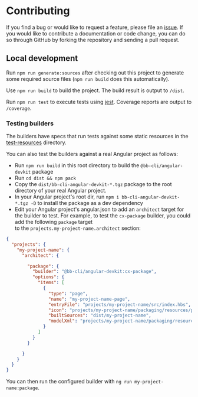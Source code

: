 # Contributing

If you find a bug or would like to request a feature, please file an
[issue](https://github.com/Backbase/angular-devkit/issues). If you would like to contribute a
documentation or code change, you can do so through GitHub by forking the repository and sending a
pull request.

## Local development

Run `npm run generate:sources` after checking out this project to generate some required source files 
(`npm run build` does this automatically).

Use `npm run build` to build the project.  The build result is output to `/dist`.

Run `npm run test` to execute tests using [jest](https://jestjs.io/).
Coverage reports are output to `/coverage`.

### Testing builders

The builders have specs that run tests against some static resources in the
[test-resources](./test-resources) directory.

You can also test the builders against a real Angular project as follows:

* Run `npm run build` in this root directory to build the `@bb-cli/angular-devkit` package
* Run `cd dist && npm pack`
* Copy the `dist/bb-cli-angular-devkit-*.tgz` package to the root directory of your real Angular project.
* In your Angular project's root dir, run `npm i bb-cli-angular-devkit-*.tgz -D` to install the package as a dev dependency
* Edit your Angular project's angular.json to add an `architect` target for the builder to test.
  For example, to test the `cx-package` builder, you could add the following `package` target  
  to the `projects.my-project-name.architect` section:
  
```json
{
  "projects": {
    "my-project-name": {
      "architect": {

        "package": {
          "builder": "@bb-cli/angular-devkit:cx-package",
          "options": {
            "items": [
              {
                "type": "page",
                "name": "my-project-name-page",
                "entryFile": "projects/my-project-name/src/index.hbs",
                "icon": "projects/my-project-name/packaging/resources/page/icon.png",
                "builtSources": "dist/my-project-name",
                "modelXml": "projects/my-project-name/packaging/resources/page/model.xml"
              }
            ]
          }
        }

      }
    }
  }
}
``` 

You can then run the configured builder with `ng run my-project-name:package`.
